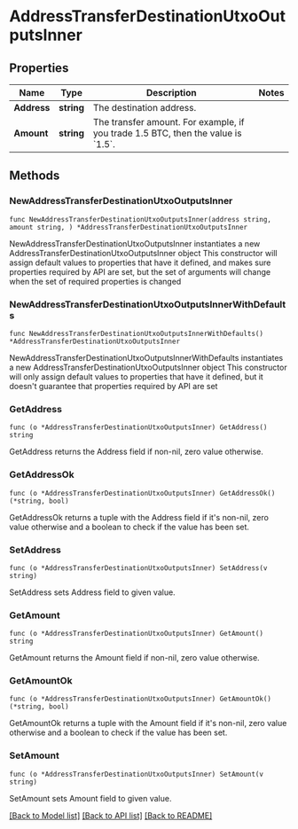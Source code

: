# AddressTransferDestinationUtxoOutputsInner

## Properties

Name | Type | Description | Notes
------------ | ------------- | ------------- | -------------
**Address** | **string** | The destination address. | 
**Amount** | **string** | The transfer amount. For example, if you trade 1.5 BTC, then the value is &#x60;1.5&#x60;.  | 

## Methods

### NewAddressTransferDestinationUtxoOutputsInner

`func NewAddressTransferDestinationUtxoOutputsInner(address string, amount string, ) *AddressTransferDestinationUtxoOutputsInner`

NewAddressTransferDestinationUtxoOutputsInner instantiates a new AddressTransferDestinationUtxoOutputsInner object
This constructor will assign default values to properties that have it defined,
and makes sure properties required by API are set, but the set of arguments
will change when the set of required properties is changed

### NewAddressTransferDestinationUtxoOutputsInnerWithDefaults

`func NewAddressTransferDestinationUtxoOutputsInnerWithDefaults() *AddressTransferDestinationUtxoOutputsInner`

NewAddressTransferDestinationUtxoOutputsInnerWithDefaults instantiates a new AddressTransferDestinationUtxoOutputsInner object
This constructor will only assign default values to properties that have it defined,
but it doesn't guarantee that properties required by API are set

### GetAddress

`func (o *AddressTransferDestinationUtxoOutputsInner) GetAddress() string`

GetAddress returns the Address field if non-nil, zero value otherwise.

### GetAddressOk

`func (o *AddressTransferDestinationUtxoOutputsInner) GetAddressOk() (*string, bool)`

GetAddressOk returns a tuple with the Address field if it's non-nil, zero value otherwise
and a boolean to check if the value has been set.

### SetAddress

`func (o *AddressTransferDestinationUtxoOutputsInner) SetAddress(v string)`

SetAddress sets Address field to given value.


### GetAmount

`func (o *AddressTransferDestinationUtxoOutputsInner) GetAmount() string`

GetAmount returns the Amount field if non-nil, zero value otherwise.

### GetAmountOk

`func (o *AddressTransferDestinationUtxoOutputsInner) GetAmountOk() (*string, bool)`

GetAmountOk returns a tuple with the Amount field if it's non-nil, zero value otherwise
and a boolean to check if the value has been set.

### SetAmount

`func (o *AddressTransferDestinationUtxoOutputsInner) SetAmount(v string)`

SetAmount sets Amount field to given value.



[[Back to Model list]](../README.md#documentation-for-models) [[Back to API list]](../README.md#documentation-for-api-endpoints) [[Back to README]](../README.md)


